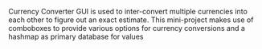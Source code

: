 Currency Converter GUI is used to inter-convert multiple currencies into each other to figure out an exact estimate. 
This mini-project makes use of comboboxes to provide various options for currency conversions and a hashmap as primary database for values
